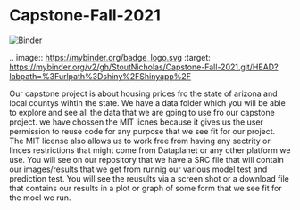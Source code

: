 # Capstone-Fall-2021
[![Binder](https://mybinder.org/badge_logo.svg)](https://mybinder.org/v2/gh/StoutNicholas/Capstone-Fall-2021.git/HEAD?labpath=%3Furlpath%3Dshiny%2FShinyapp%2F)

.. image:: https://mybinder.org/badge_logo.svg
 :target: https://mybinder.org/v2/gh/StoutNicholas/Capstone-Fall-2021.git/HEAD?labpath=%3Furlpath%3Dshiny%2FShinyapp%2F
 
Our capstone project is about housing prices fro the state of arizona and local countys wihtin the state. 
We have a data folder which you will be able to explore and see all the data that we are going to use fro our capstone project. 
we have chossen the MIT licnes because it gives us the user permission to reuse code for any purpose that we see fit for our project. The MIT license also allows us to work free from having any sectrity or linces restrictions that might come from Dataplanet or any other platform we use. 
You will see on our repository that we have a SRC file that will contain our images/results that we get from runnig our various model test and prediction test. You will see the reusults via a screen shot or a download file that contains our results in a plot or graph of some form that we see fit for the moel we run.

